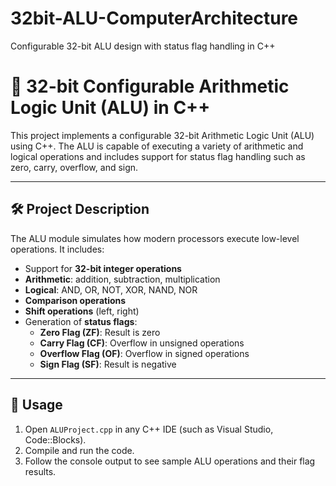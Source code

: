# 32bit-ALU-ComputerArchitecture
Configurable 32-bit ALU design with status flag handling in C++
# 🧮 32-bit Configurable Arithmetic Logic Unit (ALU) in C++

This project implements a configurable 32-bit Arithmetic Logic Unit (ALU) using C++. The ALU is capable of executing a variety of arithmetic and logical operations and includes support for status flag handling such as zero, carry, overflow, and sign.

---

## 🛠️ Project Description

The ALU module simulates how modern processors execute low-level operations. It includes:

- Support for **32-bit integer operations**
- **Arithmetic**: addition, subtraction, multiplication
- **Logical**: AND, OR, NOT, XOR, NAND, NOR
- **Comparison operations**
- **Shift operations** (left, right)
- Generation of **status flags**: 
  - **Zero Flag (ZF)**: Result is zero
  - **Carry Flag (CF)**: Overflow in unsigned operations
  - **Overflow Flag (OF)**: Overflow in signed operations
  - **Sign Flag (SF)**: Result is negative

---



## 📌 Usage

1. Open `ALUProject.cpp` in any C++ IDE (such as Visual Studio, Code::Blocks).
2. Compile and run the code.
3. Follow the console output to see sample ALU operations and their flag results.



